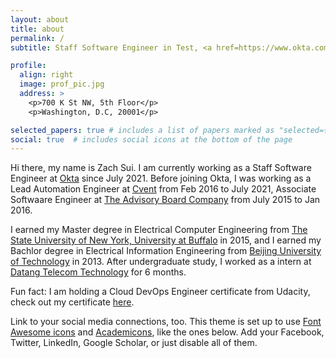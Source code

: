 ```yaml
---
layout: about
title: about
permalink: /
subtitle: Staff Software Engineer in Test, <a href=https://www.okta.com/>Okta, Inc.</a>

profile:
  align: right
  image: prof_pic.jpg
  address: >
    <p>700 K St NW, 5th Floor</p>
    <p>Washington, D.C, 20001</p>

selected_papers: true # includes a list of papers marked as "selected={true}"
social: true  # includes social icons at the bottom of the page
---
```


Hi there, my name is Zach Sui. I am currently working as a Staff Software Engineer at [Okta](https://www.okta.com) since July 2021. Before joining Okta, I was working as a Lead Automation Engineer at [Cvent](https://www.cvent.com) from Feb 2016 to July 2021, Associate Softwaare Engineer at [The Advisory Board Company](https://www.advisory.com/) from July 2015 to Jan 2016.

I earned my Master degree in Electrical Computer Engineering from [The State University of New York, University at Buffalo](https://www.buffalo.edu/) in 2015, and I earned my Bachlor degree in Electrical Information Engineering from [Beijing University of Technology](https://www.bjut.edu.cn/) in 2013. After undergraduate study, I worked as a intern at [Datang Telecom Technology](https://www.datang.com/) for 6 months.


Fun fact: I am holding a Cloud DevOps Engineer certificate from Udacity, check out my certificate [here](https://graduation.udacity.com/confirm/RTTSRJKE).


Link to your social media connections, too. This theme is set up to use [Font Awesome icons](http://fortawesome.github.io/Font-Awesome/) and [Academicons](https://jpswalsh.github.io/academicons/), like the ones below. Add your Facebook, Twitter, LinkedIn, Google Scholar, or just disable all of them.

